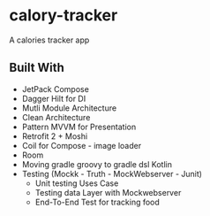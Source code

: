 # calory-tracker
A calories tracker app

## Built With
* JetPack Compose
* Dagger Hilt for DI
* Mutli Module Architecture
* Clean Architecture
* Pattern MVVM  for Presentation
* Retrofit 2 + Moshi
* Coil for Compose - image loader 
* Room
* Moving gradle groovy to gradle dsl Kotlin
* Testing (Mockk - Truth - MockWebserver - Junit)
    - Unit testing Uses Case
    - Testing data Layer with Mockwebserver
    - End-To-End Test for tracking food
